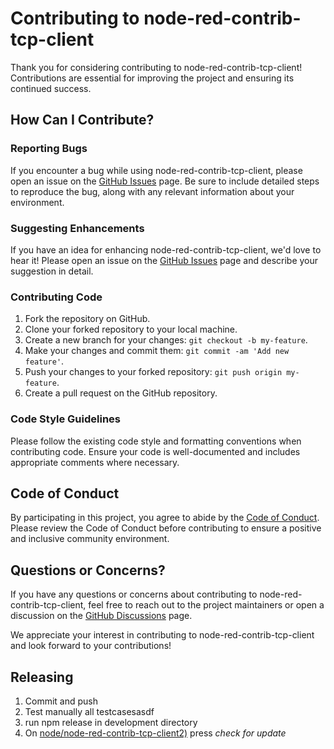 # Contributing to node-red-contrib-tcp-client

Thank you for considering contributing to node-red-contrib-tcp-client! Contributions are essential for improving the project and ensuring its continued success.

## How Can I Contribute?

### Reporting Bugs

If you encounter a bug while using node-red-contrib-tcp-client, please open an issue on the [GitHub Issues](https://github.com/jorgen-k/node-red-contrib-tcp-client2/issues) page. Be sure to include detailed steps to reproduce the bug, along with any relevant information about your environment.

### Suggesting Enhancements

If you have an idea for enhancing node-red-contrib-tcp-client, we'd love to hear it! Please open an issue on the [GitHub Issues](https://github.com/jorgen-k/node-red-contrib-tcp-client2/issues) page and describe your suggestion in detail.

### Contributing Code

1. Fork the repository on GitHub.
2. Clone your forked repository to your local machine.
3. Create a new branch for your changes: `git checkout -b my-feature`.
4. Make your changes and commit them: `git commit -am 'Add new feature'`.
5. Push your changes to your forked repository: `git push origin my-feature`.
6. Create a pull request on the GitHub repository.

### Code Style Guidelines

Please follow the existing code style and formatting conventions when contributing code. Ensure your code is well-documented and includes appropriate comments where necessary.

## Code of Conduct

By participating in this project, you agree to abide by the [Code of Conduct](CODE_OF_CONDUCT.md). Please review the Code of Conduct before contributing to ensure a positive and inclusive community environment.

## Questions or Concerns?

If you have any questions or concerns about contributing to node-red-contrib-tcp-client, feel free to reach out to the project maintainers or open a discussion on the [GitHub Discussions](https://github.com/jorgen-k/node-red-contrib-tcp-client2/discussions) page.

We appreciate your interest in contributing to node-red-contrib-tcp-client and look forward to your contributions!

## Releasing

1. Commit and push
2. Test manually all testcasesasdf
3. run npm release in development directory
4. On [node/node-red-contrib-tcp-client2)](https://flows.nodered.org/node/node-red-contrib-tcp-client2) press *check for update*